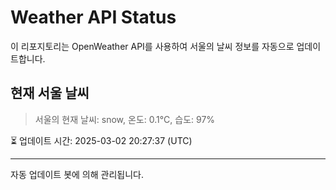 
# Weather API Status

이 리포지토리는 OpenWeather API를 사용하여 서울의 날씨 정보를 자동으로 업데이트합니다.

## 현재 서울 날씨
> 서울의 현재 날씨: snow, 온도: 0.1°C, 습도: 97%

⏳ 업데이트 시간: 2025-03-02 20:27:37 (UTC)

---
자동 업데이트 봇에 의해 관리됩니다.
